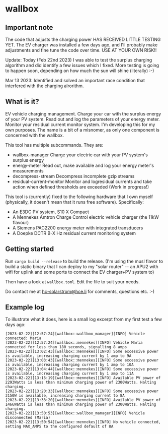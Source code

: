 # wallbox

## Important note

The code that adjusts the charging power HAS RECEIVED LITTLE TESTING
YET. The EV charger was installed a few days ago, and I'll probably
make adjustments and fine tune the code over time. USE AT YOUR OWN
RISK!!

Update: Today (Feb 22nd 2023) I was able to test the surplus charging
algorithm and did identify a few issues which I fixed. More testing is
going to happen soon, depending on how much the sun will shine
(literally) :-)

Mar 13 2023: Identified and solved an important race condition that
interfered with the charging alrorithm.

## What is it?

EV vehicle charging management. Charge your car with the surplus
energy of your PV system. Read out and log the parameters of your
energy meter. Monitor your residual current monitor system. I'm
developing this for my own purposes. The name is a bit of a misnomer,
as only one component is concerned with the wallbox.

This tool has multiple subcommands. They are:

  * wallbox-manager           Charge your electric car with your PV
                              system's surplus energy
  * energy-meter              Read out, make available and log your
                              energy meter's measurements
  * decompress-stream         Decompress incomplete gzip streams
  * residual-current-monitor  Monitor and logresidual currents and
                              take action when defined thresholds are
                              exceeded (Work in progress!) 

This tool is (currently) fixed to the following hardware that I own
myself (physically, it doesn't mean that it runs free software).
Specifically:

* An E3DC PV system, S10 X Compact
* A Mennekes Amtron Charge Control electric vehicle charger (the 11kW flavour)
* A Siemens PAC2200 energy meter with integrated transducers
* A Doepke DCTR B-X Hz residual current monitoring system


## Getting started

Run ``cargo build --release`` to build the release. (I'm using the musl flavor
to build a static binary that I can deploy to my "solar router" -- an APU2 with
wifi for uplink and some ports to connect the EV charger+PV system to)

Then have a look at ``wallbox.toml``. Edit the file to suit your needs.

Do contact me at hc-solarstrom@hce.li for comments, questions etc. :-)

## Example log

To illustrate what it does, here is a small log excerpt from my first test
a few days ago:

    [2023-02-22][12:57:24][wallbox::wallbox_manager][INFO] Vehicle connected: Maria
    [2023-02-22][12:57:24][wallbox::mennekes][INFO] Vehicle Maria connected for less than 180 seconds, signalling 8 amps
    [2023-02-22][13:02:43][wallbox::mennekes][INFO] Some excessive power is available, increasing charging current by 1 amp to 9A
    [2023-02-22][13:03:43][wallbox::mennekes][INFO] Some excessive power is available, increasing charging current by 1 amp to 10A
    [2023-02-22][13:04:44][wallbox::mennekes][INFO] Some excessive power is available, increasing charging current by 1 amp to 11A
    [2023-02-22][13:15:19][wallbox::mennekes][INFO] Available PV power of 2293Watts is less than minimum charging power of 2300Watts. Halting charging.
    [2023-02-22][13:20:33][wallbox::mennekes][INFO] Some excessive power 3150W is available, increasing charging current to 8A
    [2023-02-22][13:33:20][wallbox::mennekes][INFO] Available PV power of 1466Watts is less than minimum charging power of 2300Watts. Halting charging.
    [2023-02-22][13:50:53][wallbox::wallbox_manager][INFO] Vehicle disconnected (Maria)
    [2023-02-22][13:50:54][wallbox::mennekes][INFO] No vehicle connected, setting MAX_AMPS to the configured default of 8A
    
    
